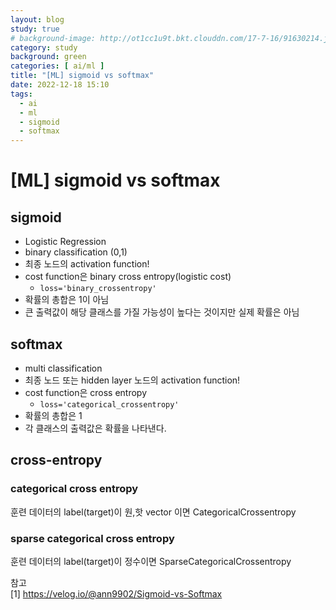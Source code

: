 ```yaml
---
layout: blog
study: true
# background-image: http://ot1cc1u9t.bkt.clouddn.com/17-7-16/91630214.jpg
category: study
background: green
categories: [ ai/ml ]
title: "[ML] sigmoid vs softmax"
date: 2022-12-18 15:10
tags:
  - ai
  - ml
  - sigmoid
  - softmax
---
```


# [ML] sigmoid vs softmax

## sigmoid

- Logistic Regression
- binary classification (0,1)
- 최종 노드의 activation function!
- cost function은 binary cross entropy(logistic cost)
    - `loss='binary_crossentropy'`
- 확률의 총합은 1이 아님
- 큰 출력값이 해당 클래스를 가질 가능성이 높다는 것이지만 실제 확률은 아님

## softmax

- multi classification
- 최종 노드 또는 hidden layer 노드의 activation function!
- cost function은 cross entropy
    - `loss='categorical_crossentropy'`
- 확률의 총합은 1
- 각 클래스의 출력값은 확률을 나타낸다.

## cross-entropy

### categorical cross entropy

훈련 데이터의 label(target)이 원,핫 vector 이면 CategoricalCrossentropy

### sparse categorical cross entropy

훈련 데이터의 label(target)이 정수이면 SparseCategoricalCrossentropy

참고  
[1] https://velog.io/@ann9902/Sigmoid-vs-Softmax
